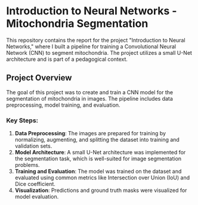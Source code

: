 # Introduction to Neural Networks - Mitochondria Segmentation

This repository contains the report for the project "Introduction to Neural Networks," where I built a pipeline for training a Convolutional Neural Network (CNN) to segment mitochondria. The project utilizes a small U-Net architecture and is part of a pedagogical context.

## Project Overview

The goal of this project was to create and train a CNN model for the segmentation of mitochondria in images. The pipeline includes data preprocessing, model training, and evaluation.

### Key Steps:
1. **Data Preprocessing**: The images are prepared for training by normalizing, augmenting, and splitting the dataset into training and validation sets.
2. **Model Architecture**: A small U-Net architecture was implemented for the segmentation task, which is well-suited for image segmentation problems.
3. **Training and Evaluation**: The model was trained on the dataset and evaluated using common metrics like Intersection over Union (IoU) and Dice coefficient.
4. **Visualization**: Predictions and ground truth masks were visualized for model evaluation.
